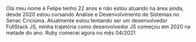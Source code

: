 Olá meu nome é Felipe tenho 22 anos e não estou atuando na área ainda, desde 2020 estou cursando Análise e Desenvolvimento de Sistemas no Senac Criciúma. Atualmente estou tentando ser um desenvolvedor FullStack JS, minha trajetória como desenvolvedor JS começou em 2020 na metade do ano.
Ruby comecei agora no mês 04/2021
